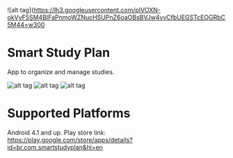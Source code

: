 ![alt tag](https://lh3.googleusercontent.com/pIVOXN-okVyF5SM4BIFaPnmoWZNucHSUPnZ6oaOBsBVJw4vvCfbUEGSTcEOGRbC5M44=w300
# Smart Study Plan
App to organize and manage studies.

![alt tag](https://lh3.googleusercontent.com/wDdIgBWrL7ablNCtm7tNDANbrFc96hZ05MqVcpFk2yUmBkBCcQmelXeBC7TvWXlSEKw=h310) ![alt tag](https://lh3.googleusercontent.com/c7nM7F28k99wDEHBG7VgETeSUDmb2I9Vf2ZlcDzvNlHx2yzm87CvUS7IPsAPcQazSKw=h310) ![alt tag](https://lh3.googleusercontent.com/ke0jGqaSvMM6D6IV4jaizB-8WHNRK2llgr72O-7bzdTJiSXox2LSf9ebFxr9DCE18nk=h310)

# Supported Platforms
Android 4.1 and up. Play store link: https://play.google.com/store/apps/details?id=br.com.smartstudyplan&hl=en

